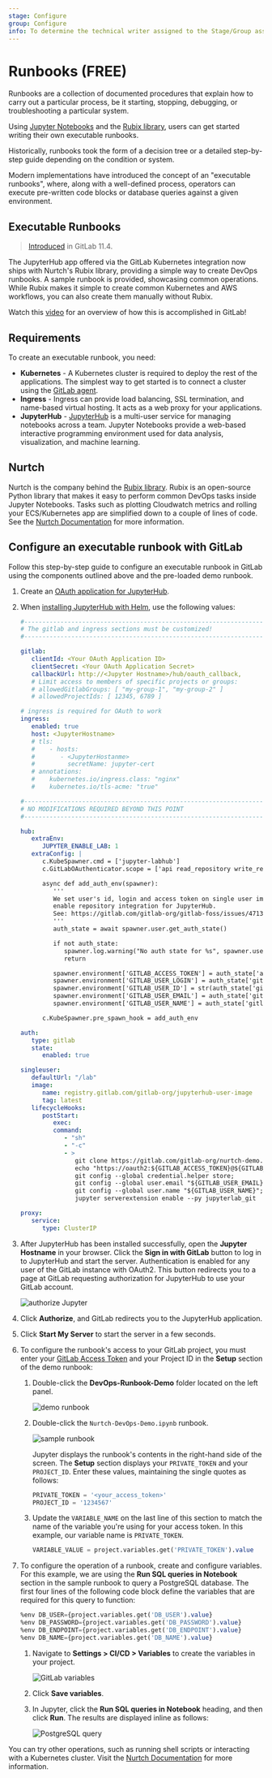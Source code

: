```yaml
---
stage: Configure
group: Configure
info: To determine the technical writer assigned to the Stage/Group associated with this page, see https://about.gitlab.com/handbook/engineering/ux/technical-writing/#assignments
---
```


# Runbooks **(FREE)**

Runbooks are a collection of documented procedures that explain how to
carry out a particular process, be it starting, stopping, debugging,
or troubleshooting a particular system.

Using [Jupyter Notebooks](https://jupyter.org/) and the
[Rubix library](https://github.com/Nurtch/rubix),
users can get started writing their own executable runbooks.

Historically, runbooks took the form of a decision tree or a detailed
step-by-step guide depending on the condition or system.

Modern implementations have introduced the concept of an "executable
runbooks", where, along with a well-defined process, operators can execute
pre-written code blocks or database queries against a given environment.

## Executable Runbooks

> [Introduced](https://gitlab.com/gitlab-org/gitlab-foss/-/issues/45912) in GitLab 11.4.

The JupyterHub app offered via the GitLab Kubernetes integration now ships
with Nurtch's Rubix library, providing a simple way to create DevOps
runbooks. A sample runbook is provided, showcasing common operations. While
Rubix makes it simple to create common Kubernetes and AWS workflows, you can
also create them manually without Rubix.

<i class="fa fa-youtube-play youtube" aria-hidden="true"></i>
Watch this [video](https://www.youtube.com/watch?v=Q_OqHIIUPjE)
for an overview of how this is accomplished in GitLab!

## Requirements

To create an executable runbook, you need:

- **Kubernetes** - A Kubernetes cluster is required to deploy the rest of the
  applications. The simplest way to get started is to connect a cluster using the
  [GitLab agent](../../../clusters/agent/index.md).
- **Ingress** - Ingress can provide load balancing, SSL termination, and name-based
  virtual hosting. It acts as a web proxy for your applications.
- **JupyterHub** - [JupyterHub](https://jupyterhub.readthedocs.io/) is a multi-user
  service for managing notebooks across a team. Jupyter Notebooks provide a
  web-based interactive programming environment used for data analysis,
  visualization, and machine learning.

## Nurtch

Nurtch is the company behind the [Rubix library](https://github.com/Nurtch/rubix).
Rubix is an open-source Python library that makes it easy to perform common
DevOps tasks inside Jupyter Notebooks. Tasks such as plotting Cloudwatch metrics
and rolling your ECS/Kubernetes app are simplified down to a couple of lines of
code. See the [Nurtch Documentation](http://docs.nurtch.com/en/latest/) for more
information.

## Configure an executable runbook with GitLab

Follow this step-by-step guide to configure an executable runbook in GitLab using
the components outlined above and the pre-loaded demo runbook.

1. Create an [OAuth application for JupyterHub](../../../../integration/oauth_provider.md).
1. When [installing JupyterHub with Helm](https://zero-to-jupyterhub.readthedocs.io/en/latest/jupyterhub/installation.html),
   use the following values:

   ```yaml
   #-----------------------------------------------------------------------------
   # The gitlab and ingress sections must be customized!
   #-----------------------------------------------------------------------------

   gitlab:
      clientId: <Your OAuth Application ID>
      clientSecret: <Your OAuth Application Secret>
      callbackUrl: http://<Jupyter Hostname>/hub/oauth_callback,
      # Limit access to members of specific projects or groups:
      # allowedGitlabGroups: [ "my-group-1", "my-group-2" ]
      # allowedProjectIds: [ 12345, 6789 ]

   # ingress is required for OAuth to work
   ingress:
      enabled: true
      host: <JupyterHostname>
      # tls:
      #    - hosts:
      #       - <JupyterHostanme>
      #         secretName: jupyter-cert
      # annotations:
      #    kubernetes.io/ingress.class: "nginx"
      #    kubernetes.io/tls-acme: "true"

   #-----------------------------------------------------------------------------
   # NO MODIFICATIONS REQUIRED BEYOND THIS POINT
   #-----------------------------------------------------------------------------

   hub:
      extraEnv:
         JUPYTER_ENABLE_LAB: 1
      extraConfig: |
         c.KubeSpawner.cmd = ['jupyter-labhub']
         c.GitLabOAuthenticator.scope = ['api read_repository write_repository']

         async def add_auth_env(spawner):
            '''
            We set user's id, login and access token on single user image to
            enable repository integration for JupyterHub.
            See: https://gitlab.com/gitlab-org/gitlab-foss/issues/47138#note_154294790
            '''
            auth_state = await spawner.user.get_auth_state()

            if not auth_state:
               spawner.log.warning("No auth state for %s", spawner.user)
               return

            spawner.environment['GITLAB_ACCESS_TOKEN'] = auth_state['access_token']
            spawner.environment['GITLAB_USER_LOGIN'] = auth_state['gitlab_user']['username']
            spawner.environment['GITLAB_USER_ID'] = str(auth_state['gitlab_user']['id'])
            spawner.environment['GITLAB_USER_EMAIL'] = auth_state['gitlab_user']['email']
            spawner.environment['GITLAB_USER_NAME'] = auth_state['gitlab_user']['name']

         c.KubeSpawner.pre_spawn_hook = add_auth_env

   auth:
      type: gitlab
      state:
         enabled: true

   singleuser:
      defaultUrl: "/lab"
      image:
         name: registry.gitlab.com/gitlab-org/jupyterhub-user-image
         tag: latest
      lifecycleHooks:
         postStart:
            exec:
            command:
               - "sh"
               - "-c"
               - >
                  git clone https://gitlab.com/gitlab-org/nurtch-demo.git DevOps-Runbook-Demo || true;
                  echo "https://oauth2:${GITLAB_ACCESS_TOKEN}@${GITLAB_HOST}" > ~/.git-credentials;
                  git config --global credential.helper store;
                  git config --global user.email "${GITLAB_USER_EMAIL}";
                  git config --global user.name "${GITLAB_USER_NAME}";
                  jupyter serverextension enable --py jupyterlab_git

   proxy:
      service:
         type: ClusterIP
   ```

1. After JupyterHub has been installed successfully, open the **Jupyter Hostname**
   in your browser. Click the **Sign in with GitLab** button to log in to
   JupyterHub and start the server. Authentication is enabled for any user of the
   GitLab instance with OAuth2. This button redirects you to a page at GitLab
   requesting authorization for JupyterHub to use your GitLab account.

   ![authorize Jupyter](img/authorize-jupyter.png)

1. Click **Authorize**, and GitLab redirects you to the JupyterHub application.
1. Click **Start My Server** to start the server in a few seconds.
1. To configure the runbook's access to your GitLab project, you must enter your
   [GitLab Access Token](../../../profile/personal_access_tokens.md)
   and your Project ID in the **Setup** section of the demo runbook:

   1. Double-click the **DevOps-Runbook-Demo** folder located on the left panel.

      ![demo runbook](img/demo-runbook.png)

   1. Double-click the `Nurtch-DevOps-Demo.ipynb` runbook.

      ![sample runbook](img/sample-runbook.png)

      Jupyter displays the runbook's contents in the right-hand side of the screen.
      The **Setup** section displays your `PRIVATE_TOKEN` and your `PROJECT_ID`.
      Enter these values, maintaining the single quotes as follows:

      ```sql
      PRIVATE_TOKEN = '<your_access_token>'
      PROJECT_ID = '1234567'
      ```

   1. Update the `VARIABLE_NAME` on the last line of this section to match the name of
      the variable you're using for your access token. In this example, our variable
      name is `PRIVATE_TOKEN`.

      ```sql
      VARIABLE_VALUE = project.variables.get('PRIVATE_TOKEN').value
      ```

1. To configure the operation of a runbook, create and configure variables.
   For this example, we are using the **Run SQL queries in Notebook** section in the
   sample runbook to query a PostgreSQL database. The first four lines of the following
   code block define the variables that are required for this query to function:

   ```sql
   %env DB_USER={project.variables.get('DB_USER').value}
   %env DB_PASSWORD={project.variables.get('DB_PASSWORD').value}
   %env DB_ENDPOINT={project.variables.get('DB_ENDPOINT').value}
   %env DB_NAME={project.variables.get('DB_NAME').value}
   ```

   1. Navigate to **Settings > CI/CD > Variables** to create
      the variables in your project.

      ![GitLab variables](img/gitlab-variables.png)

   1. Click **Save variables**.

   1. In Jupyter, click the **Run SQL queries in Notebook** heading, and then click
      **Run**. The results are displayed inline as follows:

      ![PostgreSQL query](img/postgres-query.png)

You can try other operations, such as running shell scripts or interacting with a
Kubernetes cluster. Visit the
[Nurtch Documentation](http://docs.nurtch.com/) for more information.
